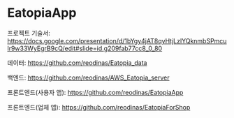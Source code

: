 # EatopiaApp
프로젝트 기술서: https://docs.google.com/presentation/d/1bYgy4jAT8qyHtjLzlYQknmbSPmculr9w33WyEgrB9cQ/edit#slide=id.g209fab77cc8_0_80

데이터: https://github.com/reodinas/Eatopia_data

백엔드: https://github.com/reodinas/AWS_Eatopia_server

프론트엔드(사용자 앱): https://github.com/reodinas/EatopiaApp

프론트엔드(업체 앱): https://github.com/reodinas/EatopiaForShop
